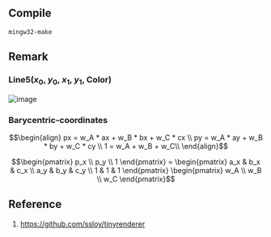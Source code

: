
## Compile
```mingw32-make```



## Remark

### Line5($x_0$, $y_0$, $x_1$, $y_1$, Color)
 ![image](./public/Bresenham’s%20Line%20Drawing%20Algorithm.png)



### Barycentric-coordinates
```math
\begin{align}
    px = w_A * ax + w_B * bx + w_C * cx \\
    py = w_A * ay + w_B * by + w_C * cy \\
    1  = w_A + w_B + w_C\\
\end{align}
```

```math
\begin{pmatrix}
p_x \\
p_y \\
1
\end{pmatrix}
=
\begin{pmatrix}
a_x & b_x & c_x \\
a_y & b_y & c_y \\
1 & 1 & 1
\end{pmatrix}
\begin{pmatrix}
w_A \\
w_B \\
w_C
\end{pmatrix}
```

## Reference
1. https://github.com/ssloy/tinyrenderer 